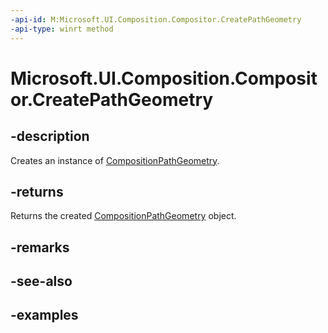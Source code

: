 ```yaml
---
-api-id: M:Microsoft.UI.Composition.Compositor.CreatePathGeometry
-api-type: winrt method
---
```


<!-- Method syntax.
public CompositionPathGeometry Compositor.CreatePathGeometry()
-->

# Microsoft.UI.Composition.Compositor.CreatePathGeometry

## -description

Creates an instance of [CompositionPathGeometry](compositionpathgeometry.md).

## -returns

Returns the created [CompositionPathGeometry](compositionpathgeometry.md) object.

## -remarks

## -see-also

## -examples

